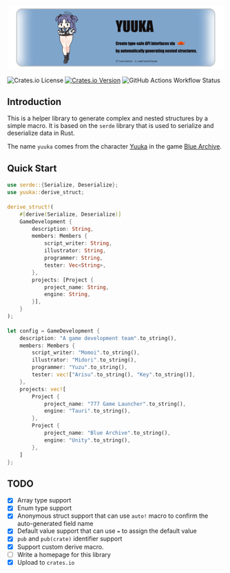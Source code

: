 <img src="splash.png" alt="yuuka" />

![Crates.io License](https://img.shields.io/crates/l/yuuka)
[![Crates.io Version](https://img.shields.io/crates/v/yuuka)](https://docs.rs/yuuka)
![GitHub Actions Workflow Status](https://img.shields.io/github/actions/workflow/status/celestia-island/yuuka/test.yml)

## Introduction

This is a helper library to generate complex and nested structures by a simple macro. It is based on the `serde` library that is used to serialize and deserialize data in Rust.

The name `yuuka` comes from the character [Yuuka](https://bluearchive.wiki/wiki/Yuuka) in the game [Blue Archive](https://bluearchive.jp/).

## Quick Start

```rust
use serde::{Serialize, Deserialize};
use yuuka::derive_struct;

derive_struct!(
    #[derive(Serialize, Deserialize)]
    GameDevelopment {
        description: String,
        members: Members {
            script_writer: String,
            illustrator: String,
            programmer: String,
            tester: Vec<String>,
        },
        projects: [Project {
            project_name: String,
            engine: String,
        }],
    }
);

let config = GameDevelopment {
    description: "A game development team".to_string(),
    members: Members {
        script_writer: "Momoi".to_string(),
        illustrator: "Midori".to_string(),
        programmer: "Yuzu".to_string(),
        tester: vec!["Arisu".to_string(), "Key".to_string()],
    },
    projects: vec![
        Project {
            project_name: "777 Game Launcher".to_string(),
            engine: "Tauri".to_string(),
        },
        Project {
            project_name: "Blue Archive".to_string(),
            engine: "Unity".to_string(),
        },
    ]
};
```

## TODO

- [x] Array type support
- [x] Enum type support
- [x] Anonymous struct support that can use `auto!` macro to confirm the auto-generated field name
- [x] Default value support that can use `=` to assign the default value
- [x] `pub` and `pub(crate)` identifier support
- [x] Support custom derive macro.
- [ ] Write a homepage for this library
- [x] Upload to `crates.io`
